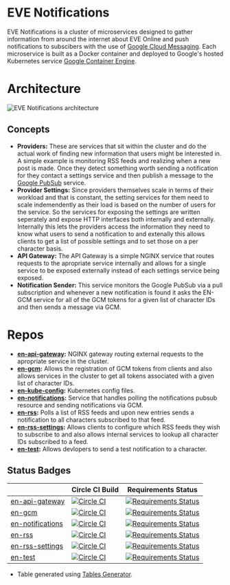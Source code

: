 # EVE Notifications
EVE Notifications is a cluster of microservices designed to gather information
from around the internet about EVE Online and push notifications to subscibers
with the use of [Google Cloud Messaging](https://developers.google.com/cloud-messaging/).
Each microservice is built as a Docker container and deployed to Google's hosted
Kubernetes service [Google Container Engine](https://cloud.google.com/container-engine/).

# Architecture
![EVE Notifications architecture](https://docs.google.com/drawings/d/1-wmdKDOYrkYCHlieJwbCfjiuxHLUmVmPVe2M64oNGNs/pub?w=1452&amp;h=658g "EVE Notifications architecture")

## Concepts
* __Providers:__ These are services that sit within the cluster and do the
actual work of finding new information that users might be interested in. A
simple example is monitoring RSS feeds and realizing when a new post is made.
Once they detect something worth sending a notification for they contact a
settings service and then publish a message to the [Google PubSub](https://cloud.google.com/pubsub/)
service.
* __Provider Settings:__ Since providers themselves scale in terms of their
workload and that is constant, the setting services for them need to scale
indemendently as their load is based on the number of users for the service. So
the services for exposing the settings are written seperately and expose HTTP
interfaces both internally and externally. Internally this lets the providers
access the information they need to know what users to send a notification to
and extenally this allows clients to get a list of possible settings and to set
those on a per character basis.
* __API Gateway:__ The API Gateway is a simple NGINX service that routes
requests to the apropriate service internally and allows for a single service to
be exposed externally instead of each settings service being exposed.
* __Notification Sender:__ This service monitors the Google PubSub via a pull
subscription and whenever a new notification is found it asks the EN-GCM service
for all of the GCM tokens for a given list of character IDs and then sends a
message via GCM.


# Repos
* __[en-api-gateway](https://github.com/Regner/en-api-gateway):__ NGINX gateway
routing external requests to the apropriate service in the cluster.
* __[en-gcm](https://github.com/Regner/en-gcm):__ Allows the registration of GCM
tokens from clients and also allows services in the cluster to get all tokens
associated with a given list of character IDs.
* __[en-kube-config](https://github.com/Regner/en-kube-config):__ Kubernetes
config files.
* __[en-notifications](https://github.com/Regner/en-notifications):__ Service
that handles polling the notifications pubsub resource and sending notifications
via GCM.
* __[en-rss](https://github.com/Regner/en-rss):__ Polls a list of RSS feeds and
upon new entries sends a notification to all characters subscribed to that feed.
* __[en-rss-settings](https://github.com/Regner/en-rss-settings):__ Allows
clients to configure which RSS feeds they wish to subscribe to and also allows
internal services to lookup all character IDs subscribed to a feed.
* __[en-test](https://github.com/Regner/en-test):__ Allows devlopers to send a
test notification to a character.

## Status Badges
|                                                                | Circle CI Build                                                                                                                | Requirements Status                                                                                                                                                                         |
|----------------------------------------------------------------|--------------------------------------------------------------------------------------------------------------------------------|---------------------------------------------------------------------------------------------------------------------------------------------------------------------------------------------|
| [en-api-gateway](https://github.com/Regner/en-api-gateway)     | [![Circle CI](https://circleci.com/gh/Regner/en-api-gateway.svg?style=svg)](https://circleci.com/gh/Regner/en-api-gateway)     | [![Requirements Status](https://requires.io/github/Regner/en-api-gateway/requirements.svg?branch=master)](https://requires.io/github/Regner/en-api-gateway/requirements/?branch=master)     |
| [en-gcm](https://github.com/Regner/en-gcm)                     | [![Circle CI](https://circleci.com/gh/Regner/en-gcm.svg?style=svg)](https://circleci.com/gh/Regner/en-gcm)                     | [![Requirements Status](https://requires.io/github/Regner/en-gcm/requirements.svg?branch=master)](https://requires.io/github/Regner/en-gcm/requirements/?branch=master)                     |
| [en-notifications](https://github.com/Regner/en-notifications) | [![Circle CI](https://circleci.com/gh/Regner/en-notifications.svg?style=svg)](https://circleci.com/gh/Regner/en-notifications) | [![Requirements Status](https://requires.io/github/Regner/en-notifications/requirements.svg?branch=master)](https://requires.io/github/Regner/en-notifications/requirements/?branch=master) |
| [en-rss](https://github.com/Regner/en-rss)                     | [![Circle CI](https://circleci.com/gh/Regner/en-rss.svg?style=svg)](https://circleci.com/gh/Regner/en-rss)                     | [![Requirements Status](https://requires.io/github/Regner/en-rss/requirements.svg?branch=master)](https://requires.io/github/Regner/en-rss/requirements/?branch=master)                     |
| [en-rss-settings](https://github.com/Regner/en-rss-settings)   | [![Circle CI](https://circleci.com/gh/Regner/en-rss-settings.svg?style=svg)](https://circleci.com/gh/Regner/en-rss-settings)   | [![Requirements Status](https://requires.io/github/Regner/en-rss-settings/requirements.svg?branch=master)](https://requires.io/github/Regner/en-rss-settings/requirements/?branch=master)   |
| [en-test](https://github.com/Regner/en-test)                   | [![Circle CI](https://circleci.com/gh/Regner/en-test.svg?style=svg)](https://circleci.com/gh/Regner/en-test)                   | [![Requirements Status](https://requires.io/github/Regner/en-test/requirements.svg?branch=master)](https://requires.io/github/Regner/en-test/requirements/?branch=master)                   |

* Table generated using [Tables Generator](http://www.tablesgenerator.com/markdown_tables).
